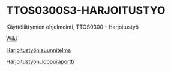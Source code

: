 # TTOS0300S3-HARJOITUSTYO
Käyttöliittymien ohjelmointi, TTOS0300 - Harjoitustyö

[Wiki](https://github.com/YauSollerS/TTOS0300S3-HARJOITUSTYO/wiki)

[Harjoitustyön suunnitelma](https://github.com/YauSollerS/TTOS0300S3-HARJOITUSTYO/blob/master/Harjoitusty%C3%B6n%20suunnitelma.docx)

[Harjoitustyön_loppuraportti](https://github.com/YauSollerS/TTOS0300S3-HARJOITUSTYO/blob/master/Harjoitusty%C3%B6n_loppuraportti.docx)
